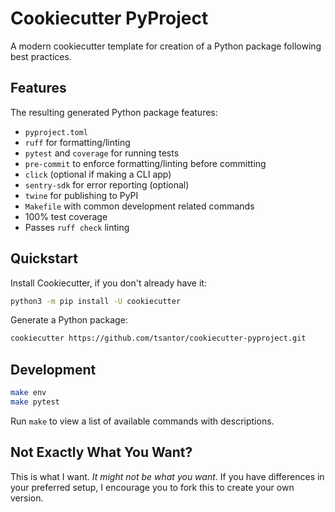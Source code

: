 # Cookiecutter PyProject

A modern cookiecutter template for creation of a Python package following best practices.

## Features
The resulting generated Python package features:

- `pyproject.toml`
- `ruff` for formatting/linting
- `pytest` and `coverage` for running tests
- `pre-commit` to enforce formatting/linting before committing
- `click` (optional if making a CLI app)
- `sentry-sdk` for error reporting (optional)
- `twine` for publishing to PyPI
- `Makefile` with common development related commands
- 100% test coverage
- Passes `ruff check` linting

## Quickstart

Install Cookiecutter, if you don't already have it:

```bash
python3 -m pip install -U cookiecutter
```

Generate a Python package:

```bash
cookiecutter https://github.com/tsantor/cookiecutter-pyproject.git
```

## Development

```bash
make env
make pytest
```

Run `make` to view a list of available commands with descriptions.

## Not Exactly What You Want?
This is what I want. _It might not be what you want_. If you have differences in your preferred setup, I encourage you to fork this to create your own version.

